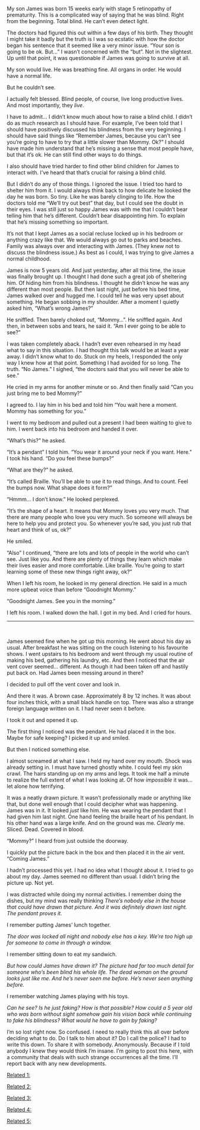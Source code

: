 My son James was born 15 weeks early with stage 5 retinopathy of prematurity.  This is a complicated way of saying that he was blind.  Right from the beginning.  Total blind.  He can’t even detect light.

The doctors had figured this out within a few days of his birth.  They thought I might take it badly but the truth is I was so ecstatic with how the doctor began his sentence that it seemed like a very minor issue.  “Your son is going to be ok.  But…”  I wasn’t concerned with the “but”. Not in the slightest.  Up until that point, it was questionable if James was going to survive at all.  

My son would live.   He was breathing fine.  All organs in order.  He would have a normal life. 

 But he couldn’t see.  

I actually felt blessed.  Blind people, of course, live long productive lives.  And most importantly, they *live*.

I have to admit… I didn’t know much about how to raise a blind child.  I didn’t do as much research as I should have.  For example, I’ve been told that I should have positively discussed his blindness from the very beginning.  I should have said things like “Remember James, because you can’t see you’re going to have to try that a little slower than Mommy. Ok?”  I should have made him understand that he’s missing a sense that most people have, but that it’s ok.  He can still find other ways to do things.

I also should have tried harder to find other blind children for James to interact with.  I’ve heard that that’s crucial for raising a blind child.

But I didn’t do any of those things.  I ignored the issue.  I tried too hard to shelter him from it.  I would always think back to how delicate he looked the day he was born.  So tiny.  Like he was barely clinging to life.  How the doctors told me “We’ll try out best” that day, but I could see the doubt in their eyes.  I was still just so happy James was with me that I couldn’t bear telling him that he’s different.  Couldn’t bear disappointing him.  To explain that he’s missing something so important.

It’s not that I kept James as a social recluse locked up in his bedroom or anything crazy like that.  We would always go out to parks and beaches.  Family was always over and interacting with James. (They knew not to discuss the blindness issue.)  As best as I could, I was trying to give James a normal childhood.

James is now 5 years old.  And just yesterday, after all this time, the issue was finally brought up.  I thought I had done such a great job of sheltering him.  Of hiding him from his blindness.  I thought he didn’t know he was any different than most people.  But then last night, just before his bed time, James walked over and hugged me.  I could tell he was very upset about something.  He began sobbing in my shoulder.  After a moment I quietly asked him, “What’s wrong James?”

He sniffled. Then barely choked out, “Mommy…”.  He sniffled again.  And then, in between sobs and tears, he said it. “Am I ever going to be able to see?”

I was taken completely aback.  I hadn’t ever even rehearsed in my head what to say in this situation.  I had thought this talk would be at least a year away.  I didn’t know what to do.  Stuck on my heels, I responded the only way I knew how at that point.  Something I had avoided for so long.  The truth. “No James.”  I sighed, “the doctors said that you will never be able to see.”

He cried in my arms for another minute or so.  And then finally said “Can you just bring me to bed Mommy?”  

I agreed to.   I lay him in his bed and told him “You wait here a moment.  Mommy has something for you.”  

I went to my bedroom and pulled out a present I had been waiting to give to him.  I went back into his bedroom and handed it over.

“What’s this?”  he asked.

“It’s a pendant” I told him.  “You wear it around your neck if you want.  Here.”  I took his hand.  “Do you feel these bumps?”  

“What are they?”  he asked.

“It’s called Braille.  You’ll be able to use it to read things.  And to count.  Feel the bumps now.  What shape does it form?”

“Hmmm… I don’t know.” He looked perplexed.

“It’s the shape of a heart.  It means that Mommy loves you very much.  That there are many people who love you very much.  So someone will always be here to help you and protect you.  So whenever you’re sad, you just rub that heart and think of us, ok?”

He smiled.

“Also” I continued, “there are lots and lots of people in the world who can’t see.  Just like you.  And there are plenty of things they learn which make their lives easier and more comfortable.  Like braille.  You’re going to start learning some of these new things right away, ok?”

When I left his room, he looked in my general direction.  He said in a much more upbeat voice than before “Goodnight Mommy.”

“Goodnight James.  See you in the morning.”

I left his room.  I walked down the hall.  I got in my bed.  And I cried for hours.

***

&nbsp;

James seemed fine when he got up this morning.  He went about his day as usual.  After breakfast he was sitting on the couch listening to his favourite shows.  I went upstairs to his bedroom and went through my usual routine of making his bed, gathering his laundry, etc.  And then I noticed that the air vent cover seemed… different.  As though it had been taken off and hastily put back on.  Had James been messing around in there?

I decided to pull off the vent cover and look in.  

And there it was.  A brown case.  Approximately 8 by 12 inches.  It was about four inches thick, with a small black handle on top.  There was also a strange foreign language written on it.  I had never seen it before.  

I took it out and opened it up.

The first thing I noticed was the pendant.  He had placed it in the box.   Maybe for safe keeping? I picked it up and smiled.

But then I noticed something else.

I almost screamed at what I saw.  I held my hand over my mouth.  Shock was already setting in.  I must have turned ghostly white.  I could feel my skin crawl.  The hairs standing up on my arms and legs.  It took me half a minute to realize the full extent of what I was looking at.  Of how *impossible* it was… let alone how terrifying.

It was a neatly drawn picture.  It wasn’t professionally made or anything like that, but done well enough that I could decipher what was happening.   James was in it.  It looked *just* like him.   He was wearing the pendant that I had given him last night. One hand feeling the braille heart of his pendant.   In his other hand was a large knife.  And on the ground was me.  *Clearly* me.  Sliced.  Dead.  Covered in blood.

“Mommy?” I heard from just outside the doorway.  

I quickly put the picture back in the box and then placed it in the air vent. “Coming James.”

I hadn’t processed this yet.  I had no idea what I thought about it.  I tried to go about my day.  James seemed no different than usual.  I didn’t bring the picture up.  Not yet.  

I was distracted while doing my normal activities.  I remember doing the dishes, but my mind was really thinking *There’s nobody else in the house that could have drawn that picture.  And it was definitely drawn last night.  The pendant proves it.*

I remember putting James’ lunch together.

*The door was locked all night and nobody else has a key.  We’re too high up for someone to come in through a window.*

I remember sitting down to eat my sandwich.

*But how could James have drawn it? The picture had far too much detail for someone who’s been blind his whole life. The dead woman on the ground looks just like me. And he’s never seen me before.  He’s never seen anything before.*

I remember watching James playing with his toys.

*Can he see?  Is he just faking?  How is that possible?  How could a 5 year old who was born without sight somehow gain his vision back while continuing to fake his blindness?  What would he have to gain by faking?*

I’m so lost right now.  So confused.  I need to really think this all over before deciding what to do.  Do I talk to him about it?  Do I call the police?   I had to write this down.  To share it with somebody.  Anonymously.  Because if I told anybody I knew they would think I’m insane.  I’m going to post this here, with a community that deals with such strange occurrences all the time.   I’ll report back with any new developments.

[Related 1:](https://www.reddit.com/r/nosleep/comments/5pwj8e/i_need_to_share_what_i_found_in_my_attic_last/)

[Related 2:](https://www.reddit.com/r/nosleep/comments/5qx6nb/i_need_to_share_what_happened_with_my_mother_last/)

[Related 3:](https://www.reddit.com/r/nosleep/comments/5s3xih/i_need_to_share_what_i_found_between_the_walls_of/)

[Related 4:](https://www.reddit.com/r/nosleep/comments/5st7p9/i_need_to_share_what_happened_with_my_daughter/)

[Related 5:](https://www.reddit.com/r/nosleep/comments/5v4xjc/i_need_to_share_why_ive_decided_to_live/)